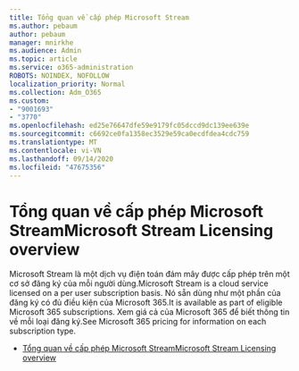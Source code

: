 ```yaml
---
title: Tổng quan về cấp phép Microsoft Stream
ms.author: pebaum
author: pebaum
manager: mnirkhe
ms.audience: Admin
ms.topic: article
ms.service: o365-administration
ROBOTS: NOINDEX, NOFOLLOW
localization_priority: Normal
ms.collection: Adm_O365
ms.custom:
- "9001693"
- "3770"
ms.openlocfilehash: ed25e76647dfe59e9179fc05dccd9dc139ee639e
ms.sourcegitcommit: c6692ce0fa1358ec3529e59ca0ecdfdea4cdc759
ms.translationtype: MT
ms.contentlocale: vi-VN
ms.lasthandoff: 09/14/2020
ms.locfileid: "47675356"
---
```

# <a name="microsoft-stream-licensing-overview"></a><span data-ttu-id="16042-102">Tổng quan về cấp phép Microsoft Stream</span><span class="sxs-lookup"><span data-stu-id="16042-102">Microsoft Stream Licensing overview</span></span>

<span data-ttu-id="16042-103">Microsoft Stream là một dịch vụ điện toán đám mây được cấp phép trên một cơ sở đăng ký của mỗi người dùng.</span><span class="sxs-lookup"><span data-stu-id="16042-103">Microsoft Stream is a cloud service licensed on a per user subscription basis.</span></span> <span data-ttu-id="16042-104">Nó sẵn dùng như một phần của đăng ký có đủ điều kiện của Microsoft 365.</span><span class="sxs-lookup"><span data-stu-id="16042-104">It is available as part of eligible Microsoft 365 subscriptions.</span></span> <span data-ttu-id="16042-105">Xem giá cả của Microsoft 365 để biết thông tin về mỗi loại đăng ký.</span><span class="sxs-lookup"><span data-stu-id="16042-105">See Microsoft 365 pricing for information on each subscription type.</span></span>

- [<span data-ttu-id="16042-106">Tổng quan về cấp phép Microsoft Stream</span><span class="sxs-lookup"><span data-stu-id="16042-106">Microsoft Stream Licensing overview</span></span>](https://docs.microsoft.com/stream/license-overview)